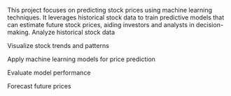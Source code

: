 This project focuses on predicting stock prices using machine learning techniques. It leverages historical stock data to train predictive models that can estimate future stock prices, aiding investors and analysts in decision-making.
Analyze historical stock data

Visualize stock trends and patterns

Apply machine learning models for price prediction

Evaluate model performance

Forecast future prices

